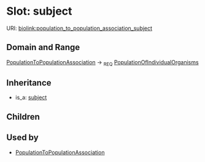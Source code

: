 # Slot: subject




URI: [biolink:population_to_population_association_subject](https://w3id.org/biolink/vocab/population_to_population_association_subject)
## Domain and Range

[PopulationToPopulationAssociation](PopulationToPopulationAssociation.md) ->  <sub>REQ</sub> [PopulationOfIndividualOrganisms](PopulationOfIndividualOrganisms.md)
## Inheritance

 *  is_a: [subject](subject.md)
## Children

## Used by

 * [PopulationToPopulationAssociation](PopulationToPopulationAssociation.md)
